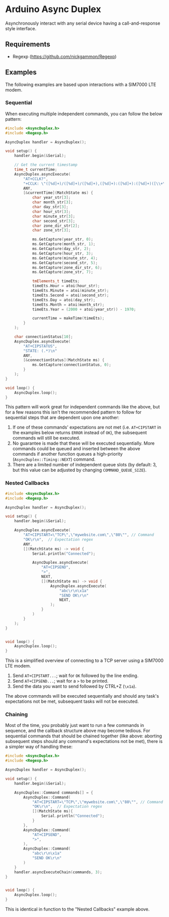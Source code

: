 # Arduino Async Duplex

Asynchronously interact with any serial device having a call-and-response
style interface.

## Requirements

* Regexp (https://github.com/nickgammon/Regexp)

## Examples

The following examples are based upon interactions with a SIM7000 LTE modem.

### Sequential

When executing multiple independent commands, you can follow the below
pattern:

```c++
#include <AsyncDuplex.h>
#include <Regexp.h>

AsyncDuplex handler = AsyncDuplex();

void setup() {
    handler.begin(&Serial);

    // Get the current timestamp
    time_t currentTime;
    AsyncDuplex.asyncExecute(
        "AT+CCLK?",
        "+CCLK: \"([%d]+)/([%d]+)/([%d]+),([%d]+):([%d]+):([%d]+)([\\+\\-])([%d]+)\"",
        ANY,
        [&currentTime](MatchState ms) {
            char year_str[3];
            char month_str[3];
            char day_str[3];
            char hour_str[3];
            char minute_str[3];
            char second_str[3];
            char zone_dir_str[2];
            char zone_str[3];

            ms.GetCapture(year_str, 0);
            ms.GetCapture(month_str, 1);
            ms.GetCapture(day_str, 2);
            ms.GetCapture(hour_str, 3);
            ms.GetCapture(minute_str, 4);
            ms.GetCapture(second_str, 5);
            ms.GetCapture(zone_dir_str, 6);
            ms.GetCapture(zone_str, 7);

            tmElements_t timeEts;
            timeEts.Hour = atoi(hour_str);
            timeEts.Minute = atoi(minute_str);
            timeEts.Second = atoi(second_str);
            timeEts.Day = atoi(day_str);
            timeEts.Month = atoi(month_str);
            timeEts.Year = (2000 + atoi(year_str)) - 1970;

            currentTime = makeTime(timeEts);
        }
    );

    char connectionStatus[10];
    AsyncDuplex.asyncExecute(
        "AT+CIPSTATUS",
        "STATE: (.*)\n"
        ANY,
        [&connectionStatus](MatchState ms) {
            ms.GetCapture(connectionStatus, 0);
        }
    );
}

void loop() {
    AsyncDuplex.loop();
}
```

This pattern will work great for independent commands like the above, but
for a few reasons this isn't the recommended pattern to follow for
sequential steps that are dependent upon one another:

1. If one of these commands' expectations are not met (i.e. `AT+CIPSTART`
   in the examples below returns `ERROR` instead of `OK`), the subsequent
   commands will still be executed.
2. No guarantee is made that these will be executed sequentially.  More
   commands could be queued and inserted between the above commands if
   another function queues a high-priority (`AsyncDuplex::Timing::NEXT`)
   command.
3. There are a limited number of independent queue slots (by default: 3,
   but this value can be adjusted by changing `COMMAND_QUEUE_SIZE`).


### Nested Callbacks

```c++
#include <AsyncDuplex.h>
#include <Regexp.h>

AsyncDuplex handler = AsyncDuplex();

void setup() {
    handler.begin(&Serial);

    AsyncDuplex.asyncExecute(
        "AT+CIPSTART=\"TCP\",\"mywebsite.com\",\"80\"", // Command
        "OK\r\n",  // Expectation regex
        ANY,
        [](MatchState ms) -> void {
            Serial.println("Connected");

            AsyncDuplex.asyncExecute(
                "AT+CIPSEND",
                ">",
                NEXT,
                [](MatchState ms) -> void {
                    AsyncDuplex.asyncExecute(
                        "abc\r\n\x1a"
                        "SEND OK\r\n"
                        NEXT,
                    );
                }
            )
        }
    );
}


void loop() {
    AsyncDuplex.loop();
}
```

This is a simplified overview of connecting to a TCP server using
a SIM7000 LTE modem.

1. Send `AT+CIPSTART...`; wait for `OK` followed by the line ending.
2. Send `AT+CIPSEND...`; wait for a `>` to be printed.
3. Send the data you want to send followed by CTRL+Z (`\x1a`).

The above commands will be executed sequentially and should any task's
expectations not be met, subsequent tasks will not be executed.

### Chaining

Most of the time, you probably just want to run a few commands in sequence,
and the callback structure above may become tedious.  For sequential commands
that should be chained together (like above: aborting subsequent steps
should any command's expectations not be met), there is a simpler way
of handling these:

```c++
#include <AsyncDuplex.h>
#include <Regexp.h>

AsyncDuplex handler = AsyncDuplex();

void setup() {
    handler.begin(&Serial);

    AsyncDuplex::Command commands[] = {
        AsyncDuplex::Command(
            "AT+CIPSTART=\"TCP\",\"mywebsite.com\",\"80\"", // Command
            "OK\r\n",  // Expectation regex
            [](MatchState ms){
                Serial.println("Connected");
            }
        },
        AsyncDuplex::Command(
            "AT+CIPSEND",
            ">",
        ),
        AsyncDuplex::Command(
            "abc\r\n\x1a"
            "SEND OK\r\n"
        )
    }
    handler.asyncExecuteChain(commands, 3);
}


void loop() {
    AsyncDuplex.loop();
}
```

This is identical in function to the "Nested Callbacks" example above.

